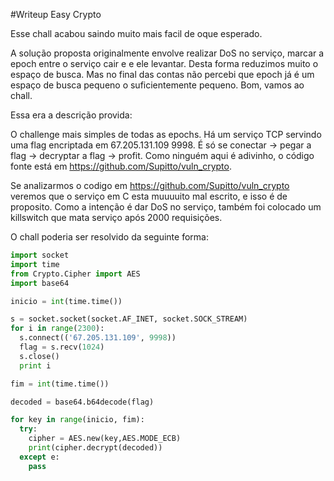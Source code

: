 #Writeup Easy Crypto

Esse chall acabou saindo muito mais facil de oque esperado.

A solução proposta originalmente envolve realizar DoS no serviço, marcar a 
epoch entre o serviço cair e e ele levantar. Desta forma reduzimos muito o
espaço de busca. Mas no final das contas não percebi que epoch já é um
espaço de busca pequeno o suficientemente pequeno. Bom, vamos ao chall.

Essa era a descrição provida:

O challenge mais simples de todas as epochs. Há um serviço TCP servindo uma flag encriptada em 67.205.131.109 9998.
É só se conectar -> pegar a flag -> decryptar a flag -> profit. 
Como ninguém aqui é adivinho, o código fonte está em https://github.com/Supitto/vuln_crypto.

Se analizarmos o codigo em https://github.com/Supitto/vuln_crypto veremos que o serviço em C esta
muuuuito mal escrito, e isso é de proposito. Como a intenção é dar DoS no serviço, também foi
colocado um killswitch que mata serviço após 2000 requisições. 

O chall poderia ser resolvido da seguinte forma:

```python
import socket
import time
from Crypto.Cipher import AES
import base64

inicio = int(time.time())

s = socket.socket(socket.AF_INET, socket.SOCK_STREAM)
for i in range(2300):
  s.connect(('67.205.131.109', 9998))
  flag = s.recv(1024)
  s.close()
  print i

fim = int(time.time())

decoded = base64.b64decode(flag)

for key in range(inicio, fim):
  try:
    cipher = AES.new(key,AES.MODE_ECB)
    print(cipher.decrypt(decoded))
  except e:
    pass
```


